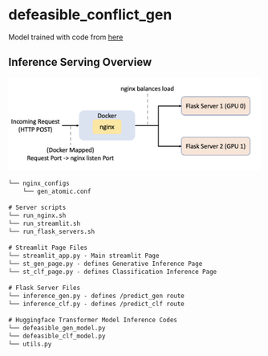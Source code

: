 # defeasible_conflict_gen

Model trained with code from [here](https://github.com/id4thomas/defeasible-nli)

## Inference Serving Overview
![nginx_upstream_server](./imgs/nginx_upstream.png)

```
└── nginx_configs
    └── gen_atomic.conf

# Server scripts
└── run_nginx.sh
└── run_streamlit.sh
└── run_flask_servers.sh

# Streamlit Page Files
└── streamlit_app.py - Main streamlit Page
└── st_gen_page.py - defines Generative Inference Page
└── st_clf_page.py - defines Classification Inference Page

# Flask Server Files
└── inference_gen.py - defines /predict_gen route
└── inference_clf.py - defines /predict_clf route

# Huggingface Transformer Model Inference Codes
└── defeasible_gen_model.py
└── defeasible_clf_model.py
└── utils.py
```